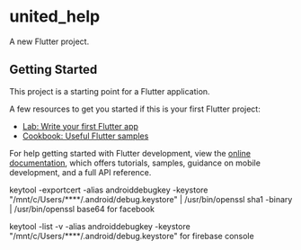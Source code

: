 # united_help

A new Flutter project.

## Getting Started

This project is a starting point for a Flutter application.

A few resources to get you started if this is your first Flutter project:

- [Lab: Write your first Flutter app](https://docs.flutter.dev/get-started/codelab)
- [Cookbook: Useful Flutter samples](https://docs.flutter.dev/cookbook)

For help getting started with Flutter development, view the
[online documentation](https://docs.flutter.dev/), which offers tutorials,
samples, guidance on mobile development, and a full API reference.


keytool -exportcert -alias androiddebugkey -keystore "/mnt/c/Users/****/.android/debug.keystore" | /usr/bin/openssl sha1 -binary | /usr/bin/openssl base64
for facebook 


keytool -list -v -alias androiddebugkey -keystore "/mnt/c/Users/****/.android/debug.keystore" 
for firebase console